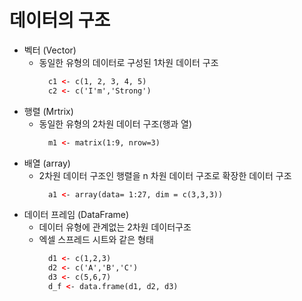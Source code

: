 # 데이터의 구조
  * 벡터 (Vector)
    - 동일한 유형의 데이터로 구성된 1차원 데이터 구조
      ~~~html
        c1 <- c(1, 2, 3, 4, 5)
        c2 <- c('I'm','Strong')
      ~~~
  * 행렬 (Mrtrix)
    - 동일한 유형의 2차원 데이터 구조(행과 열)
      ~~~html
        m1 <- matrix(1:9, nrow=3)
      ~~~
  * 배열 (array)
    - 2차원 데이터 구조인 행렬을 n 차원 데이터 구조로 확장한 데이터 구조
      ~~~html
        a1 <- array(data= 1:27, dim = c(3,3,3))
      ~~~
  * 데이터 프레임 (DataFrame)
    - 데이터 유형에 관계없는 2차원 데이터구조
    - 엑셀 스프레드 시트와 같은 형태
      ~~~html
        d1 <- c(1,2,3)
        d2 <- c('A','B','C')
        d3 <- c(5,6,7)
        d_f <- data.frame(d1, d2, d3)
      ~~~
  
